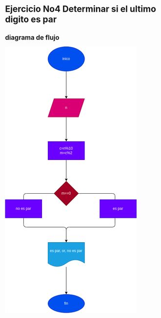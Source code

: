 # Ejercicio No4 Determinar si el ultimo digito es par
## diagrama de flujo
![diagrama de flujo](diagrama.png "diagrama de flujo")
